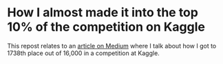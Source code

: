 # How I almost made it into the top 10% of the competition on Kaggle

This repost relates to an [article on Medium](https://medium.com/@yastroitel/how-i-almost-made-it-into-the-top-10-of-the-competition-on-kaggle-f2b3e9aa54ba) where I talk about how I got to 1738th place out of 16,000 in a competition at Kaggle.

